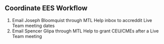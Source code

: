 ## Coordinate EES Workflow

1. Email Joseph Bloomquist through MTL Help inbox to accreddit Live Team meeting dates
2. Email Spencer Glipa through MTL Help to grant CEU/CMEs after a Live Team meeting
